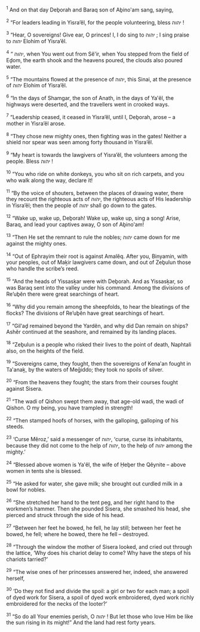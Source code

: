 <sup>1</sup> And on that day Deḇorah and Baraq son of Aḇino‛am sang, saying,

<sup>2</sup> “For leaders leading in Yisra’ĕl, for the people volunteering, bless יהוה !

<sup>3</sup> “Hear, O sovereigns! Give ear, O princes! I, I do sing to יהוה ; I sing praise to יהוה Elohim of Yisra’ĕl.

<sup>4</sup> “ יהוה, when You went out from Sĕ‛ir, when You stepped from the field of Eḏom, the earth shook and the heavens poured, the clouds also poured water.

<sup>5</sup> “The mountains flowed at the presence of יהוה, this Sinai, at the presence of יהוה Elohim of Yisra’ĕl.

<sup>6</sup> “In the days of Shamgar, the son of Anath, in the days of Ya‛ĕl, the highways were deserted, and the travellers went in crooked ways.

<sup>7</sup> “Leadership ceased, it ceased in Yisra’ĕl, until I, Deḇorah, arose – a mother in Yisra’ĕl arose.

<sup>8</sup> “They chose new mighty ones, then fighting was in the gates! Neither a shield nor spear was seen among forty thousand in Yisra’ĕl.

<sup>9</sup> “My heart is towards the lawgivers of Yisra’ĕl, the volunteers among the people. Bless יהוה !

<sup>10</sup> “You who ride on white donkeys, you who sit on rich carpets, and you who walk along the way, declare it!

<sup>11</sup> “By the voice of shouters, between the places of drawing water, there they recount the righteous acts of יהוה, the righteous acts of His leadership in Yisra’ĕl; then the people of יהוה shall go down to the gates.

<sup>12</sup> “Wake up, wake up, Deḇorah! Wake up, wake up, sing a song! Arise, Baraq, and lead your captives away, O son of Aḇino‛am!

<sup>13</sup> “Then He set the remnant to rule the nobles; יהוה came down for me against the mighty ones.

<sup>14</sup> “Out of Ephrayim their root is against Amalĕq. After you, Binyamin, with your peoples, out of Maḵir lawgivers came down, and out of Zeḇulun those who handle the scribe’s reed.

<sup>15</sup> “And the heads of Yissasḵar were with Deḇorah. And as Yissasḵar, so was Baraq sent into the valley under his command. Among the divisions of Re’uḇĕn there were great searchings of heart.

<sup>16</sup> “Why did you remain among the sheepfolds, to hear the bleatings of the flocks? The divisions of Re’uḇĕn have great searchings of heart.

<sup>17</sup> “Gil‛aḏ remained beyond the Yardĕn, and why did Dan remain on ships? Ashĕr continued at the seashore, and remained by its landing places.

<sup>18</sup> “Zeḇulun is a people who risked their lives to the point of death, Naphtali also, on the heights of the field.

<sup>19</sup> “Sovereigns came, they fought, then the sovereigns of Kena‛an fought in Ta‛anaḵ, by the waters of Meḡiddo; they took no spoils of silver.

<sup>20</sup> “From the heavens they fought; the stars from their courses fought against Sisera.

<sup>21</sup> “The wadi of Qishon swept them away, that age-old wadi, the wadi of Qishon. O my being, you have trampled in strength!

<sup>22</sup> “Then stamped hoofs of horses, with the galloping, galloping of his steeds.

<sup>23</sup> ‘Curse Mĕroz,’ said a messenger of יהוה, ‘curse, curse its inhabitants, because they did not come to the help of יהוה, to the help of יהוה among the mighty.’

<sup>24</sup> “Blessed above women is Ya‛ĕl, the wife of Ḥeḇer the Qĕynite – above women in tents she is blessed.

<sup>25</sup> “He asked for water, she gave milk; she brought out curdled milk in a bowl for nobles.

<sup>26</sup> “She stretched her hand to the tent peg, and her right hand to the workmen’s hammer. Then she pounded Sisera, she smashed his head, she pierced and struck through the side of his head.

<sup>27</sup> “Between her feet he bowed, he fell, he lay still; between her feet he bowed, he fell; where he bowed, there he fell – destroyed.

<sup>28</sup> “Through the window the mother of Sisera looked, and cried out through the lattice, ‘Why does his chariot delay to come? Why have the steps of his chariots tarried?’

<sup>29</sup> “The wise ones of her princesses answered her, indeed, she answered herself,

<sup>30</sup> ‘Do they not find and divide the spoil: a girl or two for each man; a spoil of dyed work for Sisera, a spoil of dyed work embroidered, dyed work richly embroidered for the necks of the looter?’

<sup>31</sup> “So do all Your enemies perish, O יהוה ! But let those who love Him be like the sun rising in its might!” And the land had rest forty years.

